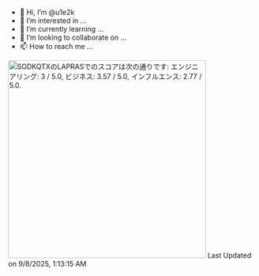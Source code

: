 - 👋 Hi, I’m @u1e2k
- 👀 I’m interested in ...
- 🌱 I’m currently learning ...
- 💞️ I’m looking to collaborate on ...
- 📫 How to reach me ...

<!---
u1e2k/u1e2k is a ✨ special ✨ repository because its `README.md` (this file) appears on your GitHub profile.
You can click the Preview link to take a look at your changes.
--->

<!--START_SECTION:lapras-card-->
<p ><a href="https://lapras.com/public/SGDKQTX" target="_blank" rel="noopener noreferrer"><img alt="SGDKQTXのLAPRASでのスコアは次の通りです: エンジニアリング: 3 / 5.0, ビジネス: 3.57 / 5.0, インフルエンス: 2.77 / 5.0." src="https://lapras-card-generator.vercel.app/api/svg?e=3&b=3.57&i=2.77&b1=%23020E27&b2=%230E5593&i1=%23030E21&i2=%231688BF&l=ja" width="400" ></a>  
Last Updated on 9/8/2025, 1:13:15 AM</p>
<!--END_SECTION:lapras-card-->
